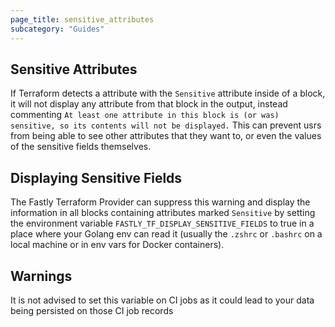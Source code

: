 ```yaml
---
page_title: sensitive_attributes
subcategory: "Guides"
---
```


## Sensitive Attributes

If Terraform detects a attribute with the `Sensitive` attribute inside of a block, it will not display any attribute from that block in the output, instead commenting `At least one attribute in this block is (or was) sensitive, so its contents will not be displayed.` This can prevent usrs from being able to see other attributes that they want to, or even the values of the sensitive fields themselves.

## Displaying Sensitive Fields

The Fastly Terraform Provider can suppress this warning and display the information in all blocks containing attributes marked `Sensitive` by setting the environment variable `FASTLY_TF_DISPLAY_SENSITIVE_FIELDS` to true in a place where your Golang env can read it (usually the `.zshrc` or `.bashrc` on a local machine or in env vars for Docker containers).

## Warnings
It is not advised to set this variable on CI jobs as it could lead to your data being persisted on those CI job records
